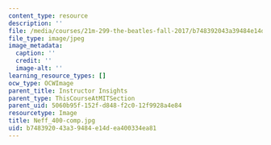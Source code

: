 ```yaml
---
content_type: resource
description: ''
file: /media/courses/21m-299-the-beatles-fall-2017/b748392043a39484e14dea400334ea81_Neff_400-comp.jpg
file_type: image/jpeg
image_metadata:
  caption: ''
  credit: ''
  image-alt: ''
learning_resource_types: []
ocw_type: OCWImage
parent_title: Instructor Insights
parent_type: ThisCourseAtMITSection
parent_uid: 5060b95f-152f-d848-f2c0-12f9928a4e84
resourcetype: Image
title: Neff_400-comp.jpg
uid: b7483920-43a3-9484-e14d-ea400334ea81
---
```

